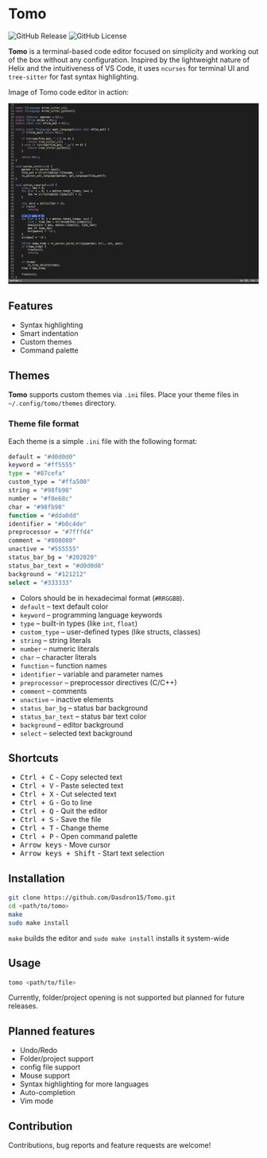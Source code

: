 # Tomo

![GitHub Release](https://img.shields.io/github/v/release/Dasdron15/Tomo?color=blue)
![GitHub License](https://img.shields.io/github/license/Dasdron15/Tomo?color=blue)

**Tomo** is a terminal-based code editor focused on simplicity and working out of the box without any configuration. Inspired by the lightweight nature of Helix and the intuitiveness of VS Code, it uses `ncurses` for terminal UI and `tree-sitter` for fast syntax highlighting.

Image of Tomo code editor in action:

![Screenshot](./assets/preview.png)

## Features

- Syntax highlighting
- Smart indentation
- Custom themes
- Command palette

## Themes

**Tomo** supports custom themes via `.ini` files. Place your theme files in `~/.config/tomo/themes` directory.

### Theme file format

Each theme is a simple `.ini` file with the following format:

```sh
default = "#d0d0d0"
keyword = "#ff5555"
type = "#87cefa"
custom_type = "#ffa500"
string = "#98fb98"
number = "#f0e68c"
char = "#98fb98"
function = "#dda0dd"
identifier = "#b0c4de"
preprocessor = "#7fffd4"
comment = "#808080"
unactive = "#555555"
status_bar_bg = "#202020"
status_bar_text = "#d0d0d0"
background = "#121212"
select = "#333333"
```

- Colors should be in hexadecimal format (`#RRGGBB`).
- `default` – text default color  
- `keyword` – programming language keywords  
- `type` – built-in types (like `int`, `float`)  
- `custom_type` – user-defined types (like structs, classes)  
- `string` – string literals  
- `number` – numeric literals  
- `char` – character literals  
- `function` – function names  
- `identifier` – variable and parameter names  
- `preprocessor` – preprocessor directives (C/C++)  
- `comment` – comments  
- `unactive` – inactive elements  
- `status_bar_bg` – status bar background  
- `status_bar_text` – status bar text color  
- `background` – editor background  
- `select` – selected text background

## Shortcuts

- <kbd>Ctrl + C</kbd> - Copy selected text
- <kbd>Ctrl + V</kbd> - Paste selected text
- <kbd>Ctrl + X</kbd> - Cut selected text
- <kbd>Ctrl + G</kbd> - Go to line
- <kbd>Ctrl + Q</kbd> - Quit the editor
- <kbd>Ctrl + S</kbd> - Save the file
- <kbd>Ctrl + T</kbd> - Change theme
- <kbd>Ctrl + P</kbd> - Open command palette
- <kbd>Arrow keys</kbd> - Move cursor
- <kbd>Arrow keys + Shift</kbd> - Start text selection

## Installation

```sh
git clone https://github.com/Dasdron15/Tomo.git
cd <path/to/tomo>
make
sudo make install
```

`make` builds the editor and `sudo make install` installs it system-wide

## Usage 

```sh
tomo <path/to/file>
```

Currently, folder/project opening is not supported but planned for future releases.

## Planned features

- Undo/Redo
- Folder/project support
- config file support
- Mouse support
- Syntax highlighting for more languages
- Auto-completion
- Vim mode

## Contribution

Contributions, bug reports and feature requests are welcome!
